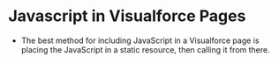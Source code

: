 # Javascript in Visualforce Pages
* The best method for including JavaScript in a Visualforce page is placing the JavaScript in a static resource, then calling it from there.
